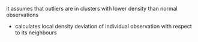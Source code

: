 it assumes that outliers are in clusters with lower density than normal observations
- calculates local density deviation of individual observation with respect to its neighbours


